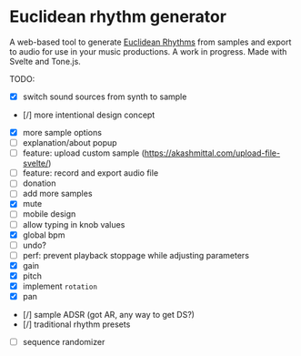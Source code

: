 # Euclidean rhythm generator

A web-based tool to generate [Euclidean
Rhythms](https://en.wikipedia.org/wiki/Euclidean_rhythm) from samples and export
to audio for use in your music productions. A work in progress. Made with
Svelte and Tone.js.

TODO:

- [X] switch sound sources from synth to sample
- [/] more intentional design concept
- [X] more sample options
- [ ] explanation/about popup
- [ ] feature: upload custom sample (https://akashmittal.com/upload-file-svelte/)
- [ ] feature: record and export audio file
- [ ] donation
- [ ] add more samples
- [X] mute
- [ ] mobile design
- [ ] allow typing in knob values
- [X] global bpm
- [ ] undo?
- [ ] perf: prevent playback stoppage while adjusting parameters
- [X] gain
- [X] pitch
- [X] implement `rotation`
- [X] pan
- [/] sample ADSR (got AR, any way to get DS?)
- [/] traditional rhythm presets
- [ ] sequence randomizer
